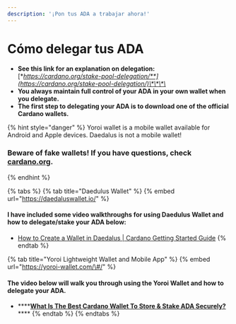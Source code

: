```yaml
---
description: '¡Pon tus ADA a trabajar ahora!'
---
```


# Cómo delegar tus ADA

* **See this link for an explanation on delegation:**  [**https://cardano.org/stake-pool-delegation/**](https://cardano.org/stake-pool-delegation/)\*\*\*\*
* **You always maintain full control of your ADA in your own wallet when you delegate.**
* **The first step to delegating your ADA is to download one of the official Cardano wallets.**

{% hint style="danger" %}
Yoroi wallet is a mobile wallet available for Android and Apple devices. Daedalus is not a mobile wallet!

### Beware of fake wallets! If you have questions, check [cardano.org](https://cardano.org/stake-pool-delegation#wallets).
{% endhint %}

{% tabs %}
{% tab title="Daedulus Wallet" %}
{% embed url="https://daedaluswallet.io/" %}

#### I have included some video walkthroughs for using Daedulus Wallet and how to delegate/stake your ADA below:

* [How to Create a Wallet in Daedalus \| Cardano Getting Started Guide](https://www.youtube.com/watch?v=mVr0bvBouaw)
{% endtab %}

{% tab title="Yoroi Lightweight Wallet and Mobile App" %}
{% embed url="https://yoroi-wallet.com/\#/" %}

#### The video below will walk you through using the Yoroi Wallet and how to delegate your ADA.

* \*\*\*\*[**What Is The Best Cardano Wallet To Store & Stake ADA Securely?**](https://youtu.be/3ypcYjjJNns?t=330)\*\*\*\*
{% endtab %}
{% endtabs %}



